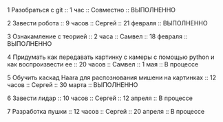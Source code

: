 1 Разобраться с git :: 1 час :: Совместно :: ВЫПОЛНЕННО

2 Завести робота :: 9 часов :: Сергей :: 21 февраля :: ВЫПОЛНЕННО 

3 Ознакамление с теорией :: 2 часа :: Самвел :: 18 февраля :: ВЫПОЛНЕННО

4 Придумать как передавать картинку с камеры с помощью python и как воспроизвести ее :: 20 часов :: Самвел :: 1 мая :: В процессе

5 Обучить каскад Haara для распознования мишени на картинках :: 12 часов :: Сергей :: 30 марта :: ВЫПОЛНЕННО 

6 Завести лидар :: 10 часов :: Сергей :: 12 апреля :: В процессе

7 Разработка пушки :: 12 часов :: Сергей :: 20 апреля :: В процессе


